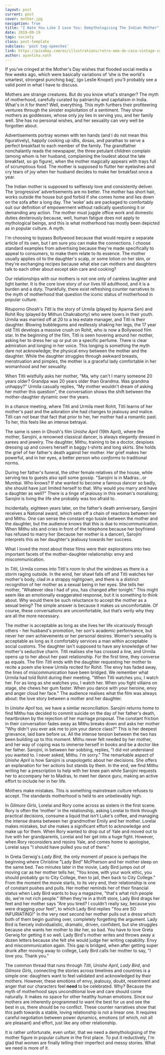 ```yaml
---
layout: post
current: post
cover: mother.jpg
navigation: True
title: "I Hate You Like I Love You: Demythologising The Indian Mother"
date: 2019-09-19
tags: society
class: post-template
subclass: 'post tag-speeches'
link: https://pixabay.com/es/illustrations/retro-ama-de-casa-vintage-collage-1254131/
author: ayantika.nath
---
```

If you've cringed at the Mother's Day wishes that flooded social media a few weeks ago, which were basically variations of ‘she is the world's smartest, strongest punching bag’, (go Leslie Knope!) you'll probably see a valid point in what I have to discuss.

Mothers are strange creatures. But do you know what's stranger? The myth of motherhood, carefully curated by patriarchy and capitalism in India. What's in it for them? Well, everything. This myth furthers their profiteering ventures through the sinister exploitation of a sentiment. They show mothers as goddesses, whose only joy lies in serving you, and her family well. She has no personal wishes, and her sexuality can very well be forgotten about.

Advertisements portray women with ten hands (and I do not mean this figuratively), happily cooking up idlis, dosas, and parathas to serve a perfect breakfast to each member of the family. The grandfather nonchalantly reads the newspaper, the three petulant children complain (among whom is her husband, complaining the loudest about the late breakfast, so go figure), when the mother magically appears with trays full of scrumptious food. The mother is supposed to flutter her eyelashes and cry tears of joy when her husband decides to make her breakfast once a year.

The Indian mother is supposed to selflessly love and consistently deliver. The ‘progressive’ advertisements are no better. The mother has short hair, works outside the house but god forbid if she comes home and lies down on the sofa after a long day. The ‘woke’ ads are packaged to comfortably suit our definition of empowerment without radically questioning it or demanding any action. The mother must juggle office work and domestic duties dexterously because, well, human fatigue does not apply to mythological beings, and this is what motherhood has mostly been depicted as in popular culture. A myth.

I'm choosing to bypass Bollywood because that would require a separate article of its own, but I am sure you can make the connections. I choose standard examples from advertising because they're made specifically to appeal to consumers, to make them relate to its essence. The mother usually applies oil to the daughter's scalp, or some lotion on her skin, or they're exchanging recipes because what else can mothers and daughters talk to each other about except skin care and cooking?

Our relationships with our mothers is not one only of careless laughter and light banter. It is the core love story of our lives till adulthood, and it is a burden and a duty. Thankfully, there exist refreshing counter narratives to the myth of motherhood that question the iconic status of motherhood in popular culture.

Rituporno Ghosh's *Titli* is the story of Urmila (played by Aparna Sen) and Rohit Roy (played by Mithun Chakraborty) who were lovers in their youth. Urmila was married off at 20 to a tea estate manager, and Titli is their daughter. Blowing bubblegums and restlessly shaking her legs, the 17 year old Titli develops a massive crush on Rohit, who is now a Bollywood film star. In the beginning of the film, Titli is seen hovering around her mother, asking her to dress her up or put on a specific perfume. There is clear admiration and longing in her voice. This longing is something the myth dare not acknowledge; the physical envy between the mother and the daughter. While the daughter struggles through awkward breasts, menstruation and pimples, the mother is a graceful lady comfortable in her womanhood and her sexuality.

When Titli wistfully asks her mother, "Ma, why can't I marry someone 20 years older? Grandpa was 20 years older than Grandma. Was grandma unhappy?" Urmila casually replies, "My mother wouldn't dream of asking her mother this question", the conversation shows the shift between the mother-daughter dynamic over the years.

In a chance meeting, where Titli and Urmila meet Rohit, Titli learns of her mother's past and the adoration she had changes to jealousy and malice. Titli can not bear that fact that prior to her, her mother had a romantic past. To her, this feels like an intense betrayal.

The same is seen in Ghosh's film *Unishe April* (19th April), where the mother, Sarojini, a renowned classical dancer, is always elegantly dressed in sarees and jewelry. The daughter, Mithu, training to be a doctor, despises dressing up and covers herself in baggy t-shirts and long skirts. She holds the grief of her father's death against her mother. Her grief makes her powerful, and in her eyes, a better person who *conforms* to traditional norms.

During her father's funeral, the other female relatives of the house, while serving tea to guests also spill some gossip. "Sarojini is in Madras...or Mumbai. Who knows? If she wanted to become a famous dancer so badly, she should have just limited herself to that. Why would you marry and have a daughter as well?" There is a tinge of jealousy in this woman's moralising; Sarojini is living the life she probably was too afraid to.

Incidentally, eighteen years later, on the father’s death anniversary, Sarojini receives a National award, which sets off a chain of reactions between her and Mithu. One can sense the constant ego tussle between the mother and the daughter, but the audience knows that this is due to miscommunication. When Mithu sits and cries in front of the telephone because her boyfriend has refused to marry her (because her mother is a dancer), Sarojini interprets this as her daughter's jealousy towards her success.

What I loved the most about these films were their explorations into two important facets of the mother-daughter relationship: envy and miscommunication.

In *Titli*, Urmila comes into Titli's room to shut the windows as there is a storm raging outside. In the wind, her shawl falls off and Titli watches her mother's body, clad in a strappy nightgown, and there is a distinct recognition of her mother as a sexual being in her eyes. She tells her mother, "Whatever idea I had of you, has changed after tonight." This might seem like an emotionally exaggerated response, but it is something to think about. Why would there be such reluctance to accept the mother as a sexual being? The simple answer is because it makes us uncomfortable. Of course, these conversations are uncomfortable, but that’s verily why they are all the more necessary.

The mother is acceptable as long as she lives her life vicariously through others - her husband's promotion, her son's academic performance, but never her own achievements or her personal desires. Women's sexuality is acceptable as long as it comfortably services a man within acceptable social customs. The daughter isn't supposed to have any knowledge of her mother's seductive charm. Titli realises she has crossed a line, and Urmila opens up to her about her past relationship. For the first time, they converse as equals. The film *Titli* ends with the daughter requesting her mother to recite a poem she knew Urmila recited for Rohit. The envy has faded away, the lines of miscommunication have been bridged. We remember what Urmila had told Rohit during their meeting. "When Titli watches you, I watch her. For as long as she watches you, I watch her. When you fight villains on stage, she chews her gum faster. When you dance with your heroine, envy and anger cloud her face." The audience realises what the film was always about: the love story between a mother and her daughter.

In *Unishe April* too, we have a similar reconciliation. Sarojini returns home to find Mithu has decided to commit suicide on the day of her father's death, heartbroken by the rejection of her marriage proposal. The constant friction in their conversation fades away as Mithu breaks down and asks her mother "Why didn't you ever ask me to join your dance class?" This is her deepest grievance, laid bare before us. All the intense tension between the two has been building up to this moment. Mithu never felt needed by her mother, and her way of coping was to immerse herself in books and be a doctor like her father. Sarojini, in between her sobbing, replies, "I did not understand you wanted to. I never asked, Mithu. I'm sorry." The remarkable aspect of *Unishe April* is how Sarojini is unapologetic about her decisions. She offers an explanation for her actions but stands by them. In the end, we find Mithu writing her a prescription to help with her knee pain while Sarojini requests her to accompany her to Madras, to meet her dance guru, making an active effort to include her in her life.

Mothers make mistakes. This is something mainstream culture refuses to accept. The standards motherhood is held to are unbelievably high.

In *Gilmore Girls*, Lorelai and Rory come across as sisters in the first scene. Rory is often the ‘mother’ in the relationship, asking Lorelai to think through practical decisions, consume a liquid that isn’t Luke's coffee, and managing the intense drama between her grandmother Emily and her mother. Lorelai makes mistakes, but she makes a significant effort to acknowledge and make up for them. When Rory wanted to drop out of Yale and moved out to live with her grandparents, Lorelai and her get into a huge fight. However, when Rory reconsiders and rejoins Yale, and comes home to apologise, Lorelai says "I should have pulled you out of there."

In Greta Gerwig's *Lady Bird*, the only moment of peace is perhaps the beginning where Christine "Lady Bird" McPherson and her mother sleep on the same bed. Two minutes later in the movie, Lady Bird jumps out of moving car as her mother tells her, "You know, with your work ethic, you should probably go to City College, then to jail, then back to City College." From the moment the movie starts, to its very end, their relationship is one of constant pushes and pulls. Her mother reminds her of their financial status when Lady Bird wants to buy a magazine, "that's what rich people do, we're not rich people." When they're in a thrift store, Lady Bird drags her feet and her mother says "Are you tired? I couldn't really say, because you were dragging your feet", to which Lady Bird replies "You are SO INFURIATING!" In the very next second her mother pulls out a dress which both of them begin gushing over, completely forgetting the argument. Lady Bird is fiercely individualistic, dramatic, driven, confident, but she struggles because she wants her mother to *like* her, so bad. You have to love Greta Gerwig for getting it so well. Lady Bird's mother writes and throws away a dozen letters because she felt she would judge her writing capability. Envy and miscommunication again. This gap is bridged, when after getting super drunk after moving away to college, Lady Bird calls her mother to say, "I love you. Thank you."

The common thread that runs through *Titli*, *Unishe April*, *Lady Bird*, and *Gilmore Girls*, connecting the stories across timelines and countries is a simple one: daughters want to feel validated and acknowledged by their mothers. However, these emotions of envy, jealousy, doubt, resentment and anger that our characters feel **need** to be celebrated. Why? Because the myth of motherhood says unconditional love and care should come naturally. It makes no space for other healthy human emotions. Since our mothers are inherently programmed to want the best for us and see the best in us, there should be no conflict. These counter narratives show that this path towards a stable, loving relationship is not a linear one. It requires careful negotiation between power dynamics, emotions (of which, not all are pleasant) and effort, just like any other relationship.

It is rather unfortunate, even unfair, that we need a demythologising of the mother figure in popular culture in the first place. To put it reductively, I'm glad that women are finally telling their imperfect and messy stories. What we need is more of it.
